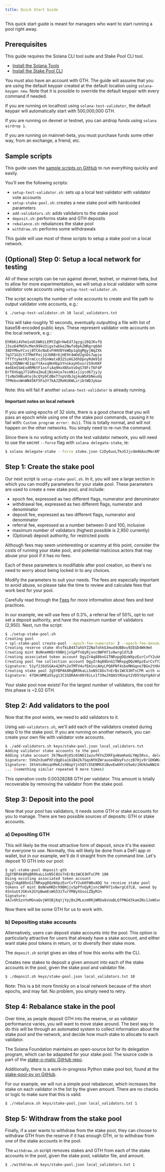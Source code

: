 ```yaml
---
title: Quick Start Guide
---
```


This quick start guide is meant for managers who want to start running a pool
right away.

## Prerequisites

This guide requires the Solana CLI tool suite and Stake Pool CLI tool.

- [Install the Solana Tools](https://docs.solana.com/cli/install-solana-cli-tools)
- [Install the Stake Pool CLI](cli.md)

You must also have an account with GTH. The guide will assume that you
are using the default keypair created at the default location using `solana-keygen new`.
Note that it is possible to override the default keypair with every command if
needed.

If you are running on localhost using `solana-test-validator`, the default keypair
will automatically start with 500,000,000 GTH.

If you are running on devnet or testnet, you can airdrop funds using `solana airdrop 1`.

If you are running on mainnet-beta, you must purchase funds some other way, from
an exchange, a friend, etc.

## Sample scripts

This guide uses the
[sample scripts on GitHub](https://github.com/solana-labs/solana-program-library/tree/master/stake-pool/cli/scripts)
to run everything quickly and easily.

You'll see the following scripts:

* `setup-test-validator.sh`: sets up a local test validator with validator vote accounts
* `setup-stake-pool.sh`: creates a new stake pool with hardcoded parameters
* `add-validators.sh`: adds validators to the stake pool
* `deposit.sh`: performs stake and GTH deposits
* `rebalance.sh`: rebalances the stake pool
* `withdraw.sh`: performs some withdrawals

This guide will use most of these scripts to setup a stake pool on a local
network.

## (Optional) Step 0: Setup a local network for testing

All of these scripts can be run against devnet, testnet, or mainnet-beta, but
to allow for more experimentation, we will setup a local validator with some
validator vote accounts using `setup-test-validator.sh`.

The script accepts the number of vote accounts to create and file path to output
validator vote accounts, e.g.:

```bash
$ ./setup-test-validator.sh 10 local_validators.txt
```

This will take roughly 10 seconds, eventually outputting a file with list of
base58-encoded public keys. These represent validator vote accounts on the
local network, e.g.:

```
EhRbKi4Vhm1oUCGWHiLEMYZqDrHwEd7Jgzgi26QJKvfQ
J3xu64PWShcMen99kU3igxtwbke2Nwfo8pkZNRgrq66H
38DYMkwYCvsj8TC6cNaEvFHHVDYeWDp1qUgMgyjNqZXk
7q371UZcYJTMmFPeijUJ6RBr6jHE9t4mDd2gnDs7wpje
7ffftyketRJrmCcczhSnWatxB32SzAG3dhDpnyRdm91d
HtqJXQNWr4E1qxftAxxqNnHbpSYnokayHSxurzS9vKKF
4e6EmSSmExdRM6tF1osYiAq9HxXN5oVvDqS78FcT6F4P
DrT6VGqqJT1GRVaZmuEjNim4ie7ecmNixjiycd67jyJy
71vNo5HBuAtejbcQYp9CdBeT7npVdbJqjmuWbXbNeudq
7FMebvnWnWN45KF5Fa3Y7kAJZReKU6WLzribtWDJybax
```

Note: this will fail if another `solana-test-validator` is already running.

#### Important notes on local network

If you are using epochs of 32 slots, there is a good chance
that you will pass an epoch while using one of the stake pool commands, causing
it to fail with: `Custom program error: 0x11`. This is totally normal, and will
not happen on the other networks. You simply need to re-run the command.

Since there is no voting activity on the test validator network, you will
need to use the secret `--force` flag with `solana delegate-stake`, ie:

```bash
$ solana delegate-stake --force stake.json CzDy6uxLTko5Jjcdm46AozMmrARY6R2aDBagdemiBuiT
```

## Step 1: Create the stake pool

Our next script is `setup-stake-pool.sh`. In it, you will see a large section
in which you can modify parameters for your stake pool. These parameters are used
to create a new stake pool, and include:

* epoch fee, expressed as two different flags, numerator and denominator
* withdrawal fee, expressed as two different flags, numerator and denominator
* deposit fee, expressed as two different flags, numerator and denominator
* referral fee, expressed as a number between 0 and 100, inclusive
* maximum number of validators (highest possible is 2,950 currently)
* (Optional) deposit authority, for restricted pools

Although fees may seem uninteresting or scammy at this point, consider the costs
of running your stake pool, and potential malicious actors that may abuse your pool
if it has no fees.

Each of these parameters is modifiable after pool creation, so there's no need
to worry about being locked in to any choices.

Modify the parameters to suit your needs. The fees are especially important to
avoid abuse, so please take the time to review and calculate fees that work best
for your pool.

Carefully read through the [Fees](fees.md) for more information about fees and
best practices.

In our example, we will use fees of 0.3%, a referral fee of 50%, opt to *not*
set a deposit authority, and have the maximum number of validators (2,950).  Next,
run the script:

```bash
$ ./setup-stake-pool.sh
Creating pool
+ spl-stake-pool create-pool --epoch-fee-numerator 3 --epoch-fee-denominator 1000 --withdrawal-fee-numerator 3 --withdrawal-fee-denominator 1000 --deposit-fee-numerator 3 --deposit-fee-denominator 1000 --referral-fee 50 --max-validators 2950 --pool-keypair keys/stake-pool.json --validator-list-keypair keys/validator-list.json --mint-keypair keys/mint.json --reserve-keypair keys/reserve.json
Creating reserve stake 4tvTkLB4X7ahUYZ2NaTohkG3mud4UBBvu9ZEGD4Wk9mt
Creating mint BoNneHKDrX9BHjjvSpPfnQyRjsnc9WFH71v8wrgCd7LB
Creating associated token account DgyZrAq88bnG1TNRxpgDQzWXpzEurCvfY2ukKFWBvADQ to receive stake pool tokens of mint BoNneHKDrX9BHjjvSpPfnQyRjsnc9WFH71v8wrgCd7LB, owned by 4SnSuUtJGKvk2GYpBwmEsWG53zTurVM8yXGsoiZQyMJn
Creating pool fee collection account DgyZrAq88bnG1TNRxpgDQzWXpzEurCvfY2ukKFWBvADQ
Signature: 51yf2J6dSGAx42KPs2oTMTV4ufEm1ncAHyLPQ6PNf4sbeMHGqno7BGn2tHkUnrd7PRXiWBbGzCWpJNevYjmoLgn2
Creating stake pool Zg5YBPAk8RqBR9kaLLSoN5C8Uv7nErBz1WC63HTsCPR with validator list 86VZZCuqiz7sDJpFKjQy9c9dZQN9vwDKbYgY8pcwHuaF
Signature: 47QHcWMEa5Syg13C3SQRA4n88Y8iLx1f39wJXQAStRUxpt2VD5t6pYgAdruNRHUQt1ZBY8QwbvEC1LX9j3nPrAzn
```

Your stake pool now exists! For the largest number of validators, the cost for
this phase is ~2.02 GTH.

## Step 2: Add validators to the pool

Now that the pool exists, we need to add validators to it.

Using `add-validators.sh`, we'll add each of the validators created during step 0
to the stake pool. If you are running on another network, you can create your own
file with validator vote accounts.

```bash
$ ./add-validators.sh keys/stake-pool.json local_validators.txt
Adding validator stake accounts to the pool
Adding stake account 3k7Nwu9jUSc6SNG11wzufKYoZXRFgxWamheGLYWp5Rvx, delegated to EhRbKi4Vhm1oUCGWHiLEMYZqDrHwEd7Jgzgi26QJKvfQ
Signature: 5Vm2n3umPXFzQgDiaib1B42k7GqsNYHZWrauoe4DUyFszczB7Hjv9r1DKWKrypc8KDiUccdWmJhHBqM1fdP6WiCm
Signature: 3XtmYu9msqnMeKJs9BopYjn5QTc5hENMXXiBwvEw6HYzU5w6z1HUkGwNW24io4Vu9WRKFFN6SAtrfkZBLK4fYjv4
... (something similar repeated 9 more times)
```

This operation costs 0.00328288 GTH per validator. This amount is totally recoverable
by removing the validator from the stake pool.

## Step 3: Deposit into the pool

Now that your pool has validators, it needs some GTH or stake accounts for you
to manage. There are two possible sources of deposits: GTH or stake accounts.

### a) Depositing GTH

This will likely be the most attractive form of deposit, since it's the easiest
for everyone to use. Normally, this will likely be done from a DeFi app or
wallet, but in our example, we'll do it straight from the command line.  Let's
deposit 10 GTH into our pool:

```
$ spl-stake-pool deposit-gth Zg5YBPAk8RqBR9kaLLSoN5C8Uv7nErBz1WC63HTsCPR 100
Using existing associated token account DgyZrAq88bnG1TNRxpgDQzWXpzEurCvfY2ukKFWBvADQ to receive stake pool tokens of mint BoNneHKDrX9BHjjvSpPfnQyRjsnc9WFH71v8wrgCd7LB, owned by 4SnSuUtJGKvk2GYpBwmEsWG53zTurVM8yXGsoiZQyMJn
Signature: 4AJv6hSznYoMGnaQvjWXSBjKqtjYpjBx2MLezmRRjWRDa8vUaBLQfPNGd3kamZNs1JeWSvnzczwtzsMD5WkgKamA
```

Now there will be some GTH for us to work with.

### b) Depositing stake accounts

Alternatively, users can deposit stake accounts into the pool. This option is
particularly attractive for users that already have a stake account, and either
want stake pool tokens in return, or to diversify their stake more.

The `deposit.sh` script gives an idea of how this works with the CLI.

Creates new stakes to deposit a given amount into each of the stake accounts in
the pool, given the stake pool and validator file.

```bash
$ ./deposit.sh keys/stake-pool.json local_validators.txt 10
```

Note: This is a bit more finnicky on a local network because of the short epochs, and
may fail. No problem, you simply need to retry.

## Step 4: Rebalance stake in the pool

Over time, as people deposit GTH into the reserve, or as validator performance
varies, you will want to move stake around. The best way to do this will be
through an automated system to collect information about the stake pool and the
network, and decide how much stake to allocate to each validator.

The Solana Foundation maintains an open-source bot for its delegation program,
which can be adapated for your stake pool. The source code is part of the
[stake-o-matic GitHub repo](https://github.com/solana-labs/stake-o-matic/tree/master/bot).

Additionally, there is a work-in-progress Python stake pool bot, found at the
[stake-pool-py on GitHub](https://github.com/solana-labs/solana-program-library/tree/master/stake-pool/py).

For our example, we will run a simple pool rebalancer, which increases the stake
on each validator in the list by the given amount. There are no checks or logic
to make sure that this is valid.

```bash
$ ./rebalance.sh keys/stake-pool.json local_validators.txt 1
```

## Step 5: Withdraw from the stake pool

Finally, if a user wants to withdraw from the stake pool, they can choose to
withdraw GTH from the reserve if it has enough GTH, or to withdraw from one of
the stake accounts in the pool.

The `withdraw.sh` script removes stakes and GTH from each of the stake accounts
in the pool, given the stake pool, validator file, and amount.

```bash
$ ./withdraw.sh keys/stake-pool.json local_validators.txt 1
```
